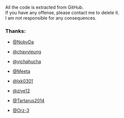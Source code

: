 All the code is extracted from GitHub.   
If you have any offense, please contact me to delete it.   
I am not responsible for any consequences.  

### Thanks:  
* [@NobyDa](https://github.com/NobyDa)

* [@chavyleung](https://github.com/chavyleung)

* [@yichahucha](https://github.com/yichahucha)

* [@Meeta](https://github.com/MeetaGit)

* [@lxk0301](https://github.com/lxk0301)

* [@ziye12](https://github.com/ziye12/JavaScript)

* [@Tartarus2014](https://github.com/Tartarus2014)

* [@Orz-3](https://github.com/Orz-3)

